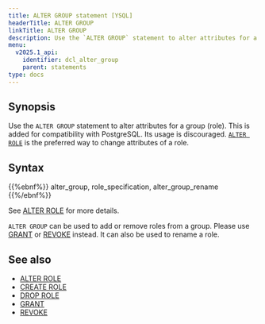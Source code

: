 ```yaml
---
title: ALTER GROUP statement [YSQL]
headerTitle: ALTER GROUP
linkTitle: ALTER GROUP
description: Use the `ALTER GROUP` statement to alter attributes for a group (role).
menu:
  v2025.1_api:
    identifier: dcl_alter_group
    parent: statements
type: docs
---
```


## Synopsis

Use the `ALTER GROUP` statement to alter attributes for a group (role).
This is added for compatibility with PostgreSQL. Its usage is discouraged. [`ALTER ROLE`](../dcl_alter_role) is the preferred way to change attributes of a role.

## Syntax

{{%ebnf%}}
  alter_group,
  role_specification,
  alter_group_rename
{{%/ebnf%}}

See [ALTER ROLE](../dcl_alter_role) for more details.

`ALTER GROUP` can be used to add or remove roles from a group. Please use [GRANT](../dcl_grant) or [REVOKE](../dcl_revoke) instead.
It can also be used to rename a role.

## See also

- [ALTER ROLE](../dcl_alter_role)
- [CREATE ROLE](../dcl_create_role)
- [DROP ROLE](../dcl_drop_role)
- [GRANT](../dcl_grant)
- [REVOKE](../dcl_revoke)
